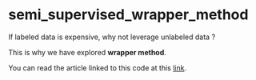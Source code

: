 # semi_supervised_wrapper_method
If labeled data is expensive, why not leverage unlabeled data ?

This is why we have explored **wrapper method**.

You can read the article linked to this code at this [link](https://www.google.com).
